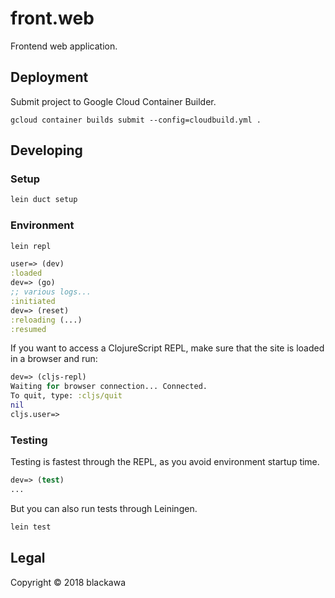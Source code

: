 # front.web

Frontend web application.

## Deployment

Submit project to Google Cloud Container Builder.

```
gcloud container builds submit --config=cloudbuild.yml .
```

## Developing

### Setup

```sh
lein duct setup
```

### Environment

```sh
lein repl
```

```clojure
user=> (dev)
:loaded
dev=> (go)
;; various logs...
:initiated
dev=> (reset)
:reloading (...)
:resumed
```

If you want to access a ClojureScript REPL, make sure that the site is loaded
in a browser and run:

```clojure
dev=> (cljs-repl)
Waiting for browser connection... Connected.
To quit, type: :cljs/quit
nil
cljs.user=>
```

### Testing

Testing is fastest through the REPL, as you avoid environment startup
time.

```clojure
dev=> (test)
...
```

But you can also run tests through Leiningen.

```sh
lein test
```

## Legal

Copyright © 2018 blackawa
